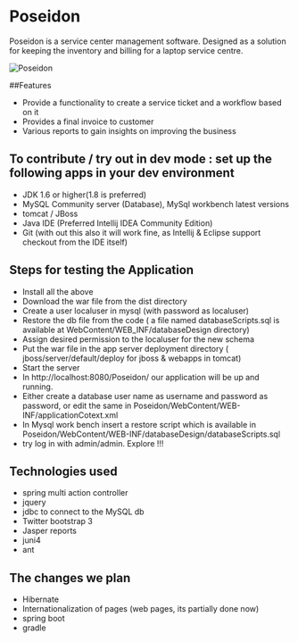 # Poseidon

Poseidon is a service center management software. Designed as a solution for keeping the inventory and billing for a laptop service centre.

![Poseidon](http://s12.postimg.org/3xei02465/txn_2.png)


##Features
* Provide a functionality to create a service ticket and a workflow based on it
* Provides a final invoice to customer
* Various reports to gain insights on improving the business

## To contribute / try out in dev mode : set up the following apps in your dev environment

* JDK 1.6 or higher(1.8 is preferred)
* MySQL Community server (Database), MySql workbench latest versions
* tomcat / JBoss
* Java IDE (Preferred Intellij IDEA Community Edition)
* Git (with out this also it will work fine, as Intellij & Eclipse support checkout from the IDE itself)

## Steps for testing the Application
* Install all the above
* Download the war file from the dist directory
* Create a user localuser in mysql (with password as localuser)
* Restore the db file from the code ( a file named databaseScripts.sql is available at WebContent/WEB_INF/databaseDesign directory)
* Assign desired permission to the localuser for the new schema
* Put the war file in the app server deployment directory ( jboss/server/default/deploy for jboss & webapps in tomcat)
* Start the server
* In http://localhost:8080/Poseidon/ our application will be up and running.
* Either create a database user name as username and password as password, or edit the same in Poseidon/WebContent/WEB-INF/applicationCotext.xml
* In Mysql work bench insert a restore script which is available in Poseidon/WebContent/WEB-INF/databaseDesign/databaseScripts.sql
* try log in with admin/admin. Explore !!!

## Technologies used
* spring multi action controller
* jquery
* jdbc to connect to the MySQL db
* Twitter bootstrap 3
* Jasper reports
* juni4
* ant

## The changes we plan
* Hibernate
* Internationalization of pages (web pages, its partially done now)
* spring boot
* gradle

